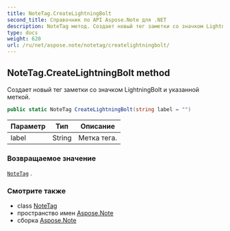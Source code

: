 ```yaml
---
title: NoteTag.CreateLightningBolt
second_title: Справочник по API Aspose.Note для .NET
description: NoteTag метод. Создает новый тег заметки со значком LightningBolt и указанной меткой.
type: docs
weight: 620
url: /ru/net/aspose.note/notetag/createlightningbolt/
---
```

## NoteTag.CreateLightningBolt method

Создает новый тег заметки со значком LightningBolt и указанной меткой.

```csharp
public static NoteTag CreateLightningBolt(string label = "")
```

| Параметр | Тип | Описание |
| --- | --- | --- |
| label | String | Метка тега. |

### Возвращаемое значение

[`NoteTag`](../) .

### Смотрите также

* class [NoteTag](../)
* пространство имен [Aspose.Note](../../notetag/)
* сборка [Aspose.Note](../../../)


